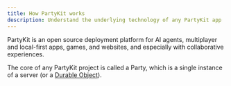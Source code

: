 ```yaml
---
title: How PartyKit works
description: Understand the underlying technology of any PartyKit app
---
```


PartyKit is an open source deployment platform for AI agents, multiplayer and local-first apps, games, and websites, and especially with collaborative experiences.

<!--
The PartyKit runtime is a modern standards-based JavaScript runtime based on the [`workerd`](https://github.com/cloudflare/workerd) runtime by Cloudflare that powers [Cloudflare Workers](https://workers.cloudflare.com/) In addition to running modern JavaScript, it also supports [TypeScript](https://www.typescriptlang.org/), thousands of modules from [the npm registry](https://www.npmjs.com/), and [WebAssembly modules](https://webassembly.org/).
-->


The core of any PartyKit project is called a Party, which is a single instance of a server (or a [Durable Object](/glossary/#durable-object)).


<!-- here a graph of the PK connection -->
<!-- here a description of the graph -->